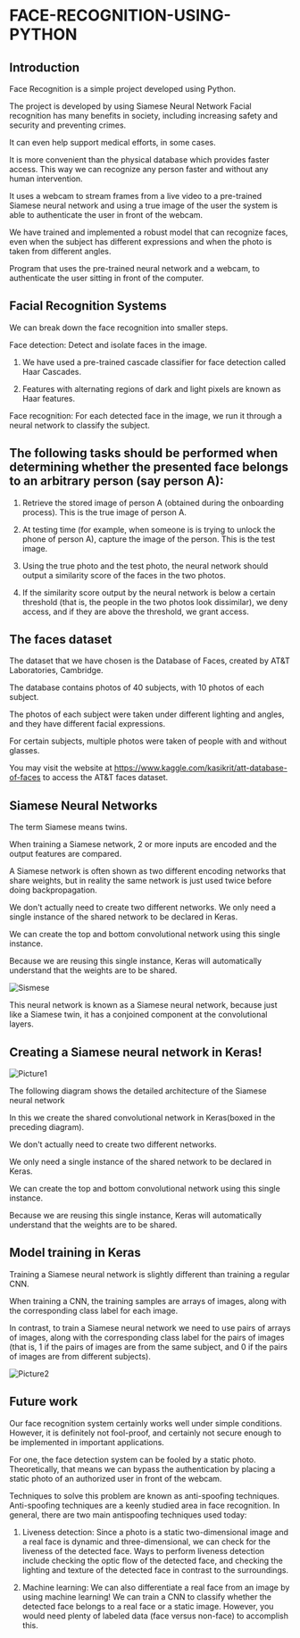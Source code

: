 # FACE-RECOGNITION-USING-PYTHON
## Introduction
Face Recognition is a simple project developed using Python. 

The project  is developed by using Siamese Neural Network Facial recognition has many benefits in society, including increasing safety and security and preventing crimes. 

It can even help support medical efforts, in some cases.

It is more convenient than the physical database which provides faster access. This way we can recognize any person faster and without any human intervention. 

It uses a webcam to stream frames from a live video to a pre-trained Siamese neural network and using a true image of the user the system is able to authenticate the user in front of the webcam.

We have trained and implemented a robust model that can recognize faces, even when the subject has different expressions and when the photo is taken from different angles.

Program that uses the pre-trained neural network and a webcam, to authenticate the user sitting in front of the computer.

## Facial Recognition Systems
We can break down the face recognition into smaller steps.

Face detection: Detect and isolate faces in the image.

1. We have used a pre-trained cascade classifier for face detection called Haar Cascades.

2. Features with alternating regions of dark and light pixels are known as Haar features.

Face recognition: For each detected face in the image, we run it through a neural network to classify the subject.

## The following tasks should be performed when determining whether the presented face belongs to an arbitrary person (say person A):

1. Retrieve the stored image of person A (obtained during the onboarding process). This is the true image of person A.

2. At testing time (for example, when someone is is trying to unlock the phone of person A), capture the image of the person. This is the test image.

3. Using the true photo and the test photo, the neural network should output a similarity score of the faces in the two photos.

4. If the similarity score output by the neural network is below a certain threshold (that is, the people in the two photos look dissimilar), we deny access, and if they
are above the threshold, we grant access.

## The faces dataset
The dataset that we have chosen is the Database of Faces, created by AT&T Laboratories, Cambridge. 

The database contains photos of 40 subjects, with 10 photos of each subject. 

The photos of each subject were taken under different lighting and angles, and they have different facial expressions. 

For certain subjects, multiple photos were taken of people with and without glasses.

You may visit the website at https://www.kaggle.com/kasikrit/att-database-of-faces to access the AT&T faces dataset.


## Siamese Neural Networks
The term Siamese means twins. 

When training a Siamese network, 2 or more inputs are encoded and the output features are compared. 

A Siamese network is often shown as two different encoding networks that share weights, but in reality the same network is just used twice before doing backpropagation.

We don't actually need to create two different networks. We only need a single instance of the shared network to be declared in Keras. 

We can create the top and bottom convolutional network using this single instance. 

Because we are reusing this single instance, Keras will automatically understand that the weights are to be shared.

![Sismese](https://user-images.githubusercontent.com/36764949/111619807-fe748900-880b-11eb-923e-7cbc72934ded.png)

This neural network is known as a Siamese neural network, because just like a Siamese twin, it has a conjoined component at the convolutional layers.

## Creating a Siamese neural network in Keras!

![Picture1](https://user-images.githubusercontent.com/36764949/111611209-3545a180-8802-11eb-8794-a4677d9d8cee.png)

The following diagram shows the detailed architecture of the Siamese neural network

In this we create the shared convolutional network in Keras(boxed in the preceding diagram).

We don't actually need to create two different networks. 

We only need a single instance of the shared network to be declared in Keras. 

We can create the top and bottom convolutional network using this single instance. 

Because we are reusing this single instance, Keras will automatically understand that the weights are to be shared.

## Model training in Keras
Training a Siamese neural network is slightly different than training a regular CNN. 

When training a CNN, the training samples are arrays of images, along with the corresponding class label for each image. 

In contrast, to train a Siamese neural network we need to use pairs of arrays of images, along with the corresponding class label for the pairs of images (that is, 1 if the pairs of images are from the same subject, and 0 if the pairs of images are from different subjects).

![Picture2](https://user-images.githubusercontent.com/36764949/111615299-91122980-8806-11eb-8bcc-8897b6fa5b75.png)

## Future work
Our face recognition system certainly works well under simple conditions. However, it is definitely not fool-proof, and certainly not secure enough to be implemented in important applications. 

For one, the face detection system can be fooled by a static photo. Theoretically, that means we can bypass the authentication by placing a static photo of an authorized user in front of the webcam. 

Techniques to solve this problem are known as anti-spoofing techniques. Anti-spoofing techniques are a keenly studied area in face recognition. In general, there are two main antispoofing techniques used today:

1. Liveness detection: Since a photo is a static two-dimensional image and a real face is dynamic and three-dimensional, we can check for the liveness of the detected face. Ways to perform liveness detection include checking the optic flow of the detected face, and checking the lighting and texture of the detected face in contrast to the surroundings.

2. Machine learning: We can also differentiate a real face from an image by using machine learning! We can train a CNN to classify whether the detected face belongs to a real face or a static image. However, you would need plenty of labeled data (face versus non-face) to accomplish this.


